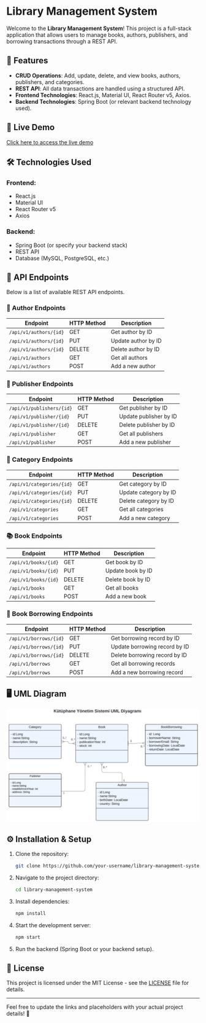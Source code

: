 # Library Management System

Welcome to the **Library Management System**! This project is a full-stack application that allows users to manage books, authors, publishers, and borrowing transactions through a REST API.

## 📌 Features

- **CRUD Operations**: Add, update, delete, and view books, authors, publishers, and categories.
- **REST API**: All data transactions are handled using a structured API.
- **Frontend Technologies**: React.js, Material UI, React Router v5, Axios.
- **Backend Technologies**: Spring Boot (or relevant backend technology used).

## 🚀 Live Demo

[Click here to access the live demo](https://glittering-fox-e7f527.netlify.app) 

## 🛠 Technologies Used

### Frontend:
- React.js
- Material UI
- React Router v5
- Axios

### Backend:
- Spring Boot (or specify your backend stack)
- REST API
- Database (MySQL, PostgreSQL, etc.)

## 📌 API Endpoints

Below is a list of available REST API endpoints.

### 📖 Author Endpoints

| Endpoint | HTTP Method | Description |
|----------|------------|-------------|
| `/api/v1/authors/{id}` | GET | Get author by ID |
| `/api/v1/authors/{id}` | PUT | Update author by ID |
| `/api/v1/authors/{id}` | DELETE | Delete author by ID |
| `/api/v1/authors` | GET | Get all authors |
| `/api/v1/authors` | POST | Add a new author |

### 🏢 Publisher Endpoints

| Endpoint | HTTP Method | Description |
|----------|------------|-------------|
| `/api/v1/publishers/{id}` | GET | Get publisher by ID |
| `/api/v1/publisher/{id}` | PUT | Update publisher by ID |
| `/api/v1/publisher/{id}` | DELETE | Delete publisher by ID |
| `/api/v1/publisher` | GET | Get all publishers |
| `/api/v1/publisher` | POST | Add a new publisher |

### 📂 Category Endpoints

| Endpoint | HTTP Method | Description |
|----------|------------|-------------|
| `/api/v1/categories/{id}` | GET | Get category by ID |
| `/api/v1/categories/{id}` | PUT | Update category by ID |
| `/api/v1/categories/{id}` | DELETE | Delete category by ID |
| `/api/v1/categories` | GET | Get all categories |
| `/api/v1/categories` | POST | Add a new category |

### 📚 Book Endpoints

| Endpoint | HTTP Method | Description |
|----------|------------|-------------|
| `/api/v1/books/{id}` | GET | Get book by ID |
| `/api/v1/books/{id}` | PUT | Update book by ID |
| `/api/v1/books/{id}` | DELETE | Delete book by ID |
| `/api/v1/books` | GET | Get all books |
| `/api/v1/books` | POST | Add a new book |

### 🔄 Book Borrowing Endpoints

| Endpoint | HTTP Method | Description |
|----------|------------|-------------|
| `/api/v1/borrows/{id}` | GET | Get borrowing record by ID |
| `/api/v1/borrows/{id}` | PUT | Update borrowing record by ID |
| `/api/v1/borrows/{id}` | DELETE | Delete borrowing record by ID |
| `/api/v1/borrows` | GET | Get all borrowing records |
| `/api/v1/borrows` | POST | Add a new borrowing record |

## 🖥 UML Diagram

![UML Diagram](./public/uml.png)

## ⚙️ Installation & Setup

1. Clone the repository:
   ```sh
   git clone https://github.com/your-username/library-management-system.git
   ```
2. Navigate to the project directory:
   ```sh
   cd library-management-system
   ```
3. Install dependencies:
   ```sh
   npm install
   ```
4. Start the development server:
   ```sh
   npm start
   ```
5. Run the backend (Spring Boot or your backend setup).

## 📄 License

This project is licensed under the MIT License - see the [LICENSE](LICENSE) file for details.

---

Feel free to update the links and placeholders with your actual project details! 🚀

